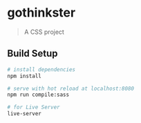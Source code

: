 # gothinkster

> A CSS project

## Build Setup

``` bash
# install dependencies
npm install

# serve with hot reload at localhost:8080
npm run compile:sass

# for Live Server
live-server
```
